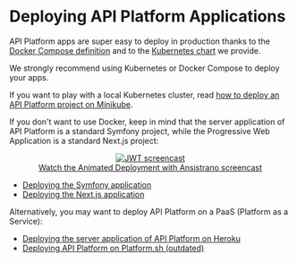 # Deploying API Platform Applications

API Platform apps are super easy to deploy in production thanks to the [Docker Compose definition](docker-compose.md) and to the [Kubernetes chart](kubernetes.md) we provide.

We strongly recommend using Kubernetes or Docker Compose to deploy your apps.

If you want to play with a local Kubernetes cluster, read [how to deploy an API Platform project on Minikube](minikube.md).

If you don't want to use Docker, keep in mind that the server application of API Platform is a standard Symfony project,
while the Progressive Web Application is a standard Next.js project:

<p style="display: flex; justify-content: center; text-align: center;" class="symfonycasts"><a href="https://symfonycasts.com/screencast/ansistrano?cid=apip"><img src="../symfony/images/symfonycasts-player.png" alt="JWT screencast"><br>Watch the Animated Deployment with Ansistrano screencast</a></p>

- [Deploying the Symfony application](https://symfony.com/doc/current/deployment.html)
- [Deploying the Next.js application](https://nextjs.org/docs/deployment)

Alternatively, you may want to deploy API Platform on a PaaS (Platform as a Service):

- [Deploying the server application of API Platform on Heroku](heroku.md)
- [Deploying API Platform on Platform.sh (outdated)](https://platform.sh/blog/deploy-api-platform-on-platformsh)
